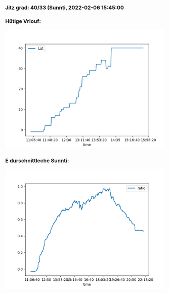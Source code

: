 ### Jitz grad: 40/33 (Sunnti, 2022-02-06 15:45:00

### Hütige Vrlouf:
![Graph](Today.png)

### E durschnittleche Sunnti:
![Graph](Sunnti.png)